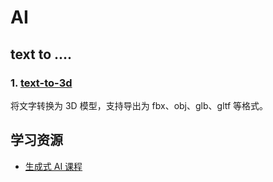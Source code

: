 # AI

## text to ....

### 1. [text-to-3d](https://app.3dfy.ai/text-to-3d)

将文字转换为 3D 模型，支持导出为 fbx、obj、glb、gltf 等格式。

## 学习资源

- [生成式 AI 课程](https://www.deeplearning.ai/short-courses/)
